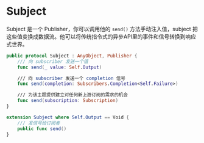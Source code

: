 # Subject

Subject 是一个 Publisher，你可以调用他的 `send()` 方法手动注入值，subject 把这些值变换成数据流。他可以将传统指令式的异步API里的事件和信号转换到响应式世界。

```swift
public protocol Subject : AnyObject, Publisher { 
    /// 向 subscriber 发送一个值
    func send(_ value: Self.Output)

    /// 向 subscriber 发送一个 completion 信号
    func send(completion: Subscribers.Completion<Self.Failure>)

    /// 为该主题提供建立对任何新上游订阅的需求的机会
    func send(subscription: Subscription)
}

extension Subject where Self.Output == Void {
    /// 发信号给订阅者
    public func send()
}
```





